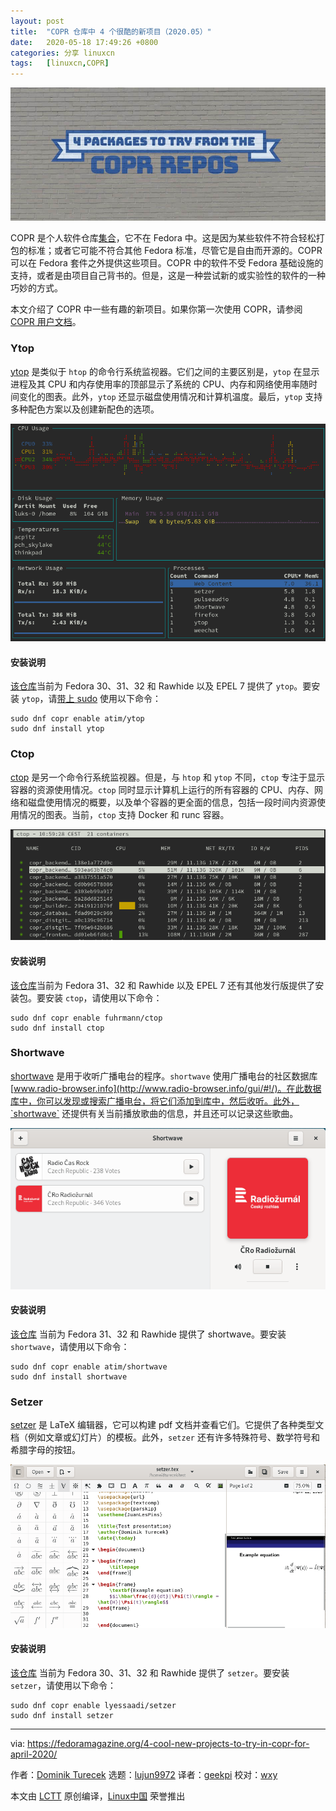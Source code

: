 ```yaml
---
layout: post
title:	"COPR 仓库中 4 个很酷的新项目（2020.05）"
date:	2020-05-18 17:49:26 +0800 
categories:	分享 linuxcn 
tags:	[linuxcn,COPR]
---
```



![](/Asserts/Images/album/202005/18/174929vv14oo60jtqjh93n.jpg)


COPR 是个人软件仓库[集合](https://copr.fedorainfracloud.org/)，它不在 Fedora 中。这是因为某些软件不符合轻松打包的标准；或者它可能不符合其他 Fedora 标准，尽管它是自由而开源的。COPR 可以在 Fedora 套件之外提供这些项目。COPR 中的软件不受 Fedora 基础设施的支持，或者是由项目自己背书的。但是，这是一种尝试新的或实验性的软件的一种巧妙的方式。


本文介绍了 COPR 中一些有趣的新项目。如果你第一次使用 COPR，请参阅 [COPR 用户文档](https://docs.pagure.org/copr.copr/user_documentation.html#)。


### Ytop


[ytop](https://github.com/cjbassi/ytop) 是类似于 `htop` 的命令行系统监视器。它们之间的主要区别是，`ytop` 在显示进程及其 CPU 和内存使用率的顶部显示了系统的 CPU、内存和网络使用率随时间变化的图表。此外，`ytop` 还显示磁盘使用情况和计算机温度。最后，`ytop` 支持多种配色方案以及创建新配色的选项。


![](/Asserts/Images/album/202005/18/174930v2d72oszdvs8kt7w.png)


#### 安装说明


[该仓库](https://copr.fedorainfracloud.org/coprs/atim/ytop/)当前为 Fedora 30、31、32 和 Rawhide 以及 EPEL 7 提供了 `ytop`。要安装 `ytop`，请[带上 sudo](https://fedoramagazine.org/howto-use-sudo/) 使用以下命令：



```
sudo dnf copr enable atim/ytop
sudo dnf install ytop
```

### Ctop


[ctop](https://github.com/bcicen/ctop) 是另一个命令行系统监视器。但是，与 `htop` 和 `ytop` 不同，`ctop` 专注于显示容器的资源使用情况。`ctop` 同时显示计算机上运行的所有容器的 CPU、内存、网络和磁盘使用情况的概要，以及单个容器的更全面的信息，包括一段时间内资源使用情况的图表。当前，`ctop` 支持 Docker 和 runc 容器。


![](/Asserts/Images/album/202005/18/174931pnbiet5f50b5met1.png)


#### 安装说明


[该仓库](https://copr.fedorainfracloud.org/coprs/fuhrmann/ctop/)当前为 Fedora 31、32 和 Rawhide 以及 EPEL 7 还有其他发行版提供了安装包。要安装 `ctop`，请使用以下命令：



```
sudo dnf copr enable fuhrmann/ctop
sudo dnf install ctop
```

### Shortwave


[shortwave](https://github.com/ranfdev/shortwave) 是用于收听广播电台的程序。`shortwave` 使用广播电台的社区数据库 [www.radio-browser.info](http://www.radio-browser.info/gui/#!/)。在此数据库中，你可以发现或搜索广播电台，将它们添加到库中，然后收听。此外，`shortwave` 还提供有关当前播放歌曲的信息，并且还可以记录这些歌曲。


![](/Asserts/Images/album/202005/18/174931gqk8ezk9dki8f1yi.png)


#### 安装说明


[该仓库](https://copr.fedorainfracloud.org/coprs/atim/shortwave/) 当前为 Fedora 31、32 和 Rawhide 提供了 shortwave。要安装 `shortwave`，请使用以下命令：



```
sudo dnf copr enable atim/shortwave
sudo dnf install shortwave
```

### Setzer


[setzer](https://www.cvfosammmm.org/setzer/) 是 LaTeX 编辑器，它可以构建 pdf 文档并查看它们。它提供了各种类型文档（例如文章或幻灯片）的模板。此外，`setzer` 还有许多特殊符号、数学符号和希腊字母的按钮。


![](/Asserts/Images/album/202005/18/174932x5aekfuicaqphn5z.png)


#### 安装说明


[该仓库](https://copr.fedorainfracloud.org/coprs/lyessaadi/setzer/) 当前为 Fedora 30、31、32 和 Rawhide 提供了 `setzer`。要安装 `setzer`，请使用以下命令：



```
sudo dnf copr enable lyessaadi/setzer
sudo dnf install setzer
```



---


via: <https://fedoramagazine.org/4-cool-new-projects-to-try-in-copr-for-april-2020/>


作者：[Dominik Turecek](https://fedoramagazine.org/author/dturecek/) 选题：[lujun9972](https://github.com/lujun9972) 译者：[geekpi](https://github.com/geekpi) 校对：[wxy](https://github.com/wxy)


本文由 [LCTT](https://github.com/LCTT/TranslateProject) 原创编译，[Linux中国](https://linux.cn/) 荣誉推出
